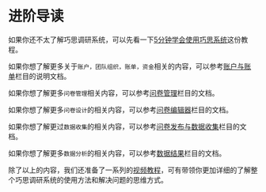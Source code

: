 # 进阶导读

如果你还不太了解巧思调研系统，可以先看一下[5分钟学会使用巧思系统](./five-minites.md)这份教程。

如果你想了解更多关于`账户，团队组织，账单，资金`相关的内容，可以参考[账户与账单](../account/concept.md)栏目的说明文档。

如果你想了解更多`问卷管理`相关内容，可以参考[问卷管理](../dashboard/concept.md)栏目的文档。

如果你想了解更多`问卷设计`的相关内容，可以参考[问卷编辑器](../design/concept.md)栏目的文档。

如果你想了解更过`数据收集`的相关内容，可以参考[问卷发布与数据收集](../collection/concept.md)栏目的文档。

如果你想了解更多`数据分析`的相关内容，可以参考[数据结果](../result/concept.md)栏目的文档。

除了以上的内容，我们还准备了一系列的[视频教程](../tutorials/concept.md)，可有带领你更加详细的了解整个巧思调研系统的使用方法和解决问题的思维方式。
